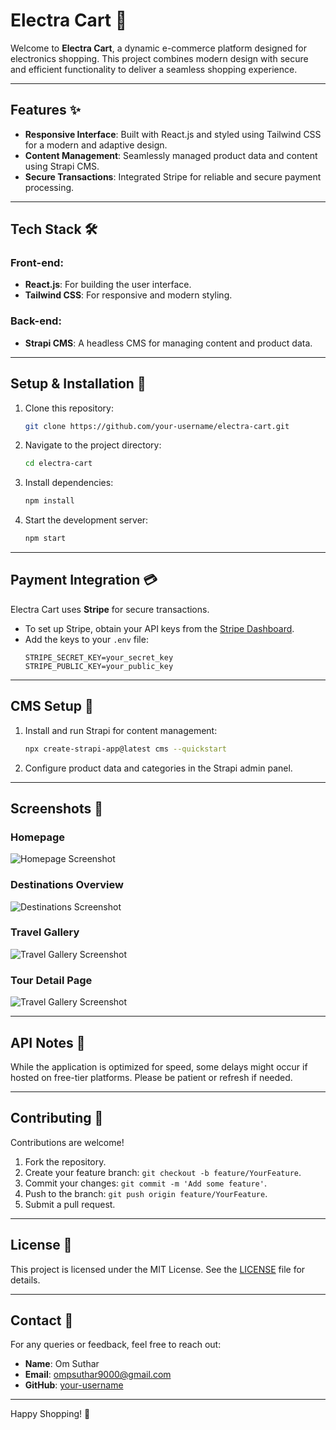 # Electra Cart 🛒  
Welcome to **Electra Cart**, a dynamic e-commerce platform designed for electronics shopping. This project combines modern design with secure and efficient functionality to deliver a seamless shopping experience.  

---

## Features ✨
- **Responsive Interface**: Built with React.js and styled using Tailwind CSS for a modern and adaptive design.
- **Content Management**: Seamlessly managed product data and content using Strapi CMS.
- **Secure Transactions**: Integrated Stripe for reliable and secure payment processing.

---

## Tech Stack 🛠️
### Front-end:
- **React.js**: For building the user interface.
- **Tailwind CSS**: For responsive and modern styling.

### Back-end:
- **Strapi CMS**: A headless CMS for managing content and product data.

---

## Setup & Installation 🚀
1. Clone this repository:  
   ```bash
   git clone https://github.com/your-username/electra-cart.git
   ```
2. Navigate to the project directory:  
   ```bash
   cd electra-cart
   ```
3. Install dependencies:  
   ```bash
   npm install
   ```
4. Start the development server:  
   ```bash
   npm start
   ```

---

## Payment Integration 💳
Electra Cart uses **Stripe** for secure transactions.  
- To set up Stripe, obtain your API keys from the [Stripe Dashboard](https://dashboard.stripe.com/).  
- Add the keys to your `.env` file:
   ```env
   STRIPE_SECRET_KEY=your_secret_key
   STRIPE_PUBLIC_KEY=your_public_key
   ```

---

## CMS Setup 📝
1. Install and run Strapi for content management:  
   ```bash
   npx create-strapi-app@latest cms --quickstart
   ```
2. Configure product data and categories in the Strapi admin panel.

---

## Screenshots 🌟
### Homepage
![Homepage Screenshot](./ScreenShots/Screenshot%20(42).png)

### Destinations Overview
![Destinations Screenshot](./ScreenShots/Screenshot%20(42).png)

### Travel Gallery
![Travel Gallery Screenshot](./ScreenShots/Screenshot%20(42).png)

### Tour Detail Page
![Travel Gallery Screenshot](./ScreenShots/Screenshot%20(42).png)

---

## API Notes 📝
While the application is optimized for speed, some delays might occur if hosted on free-tier platforms. Please be patient or refresh if needed.  

---

## Contributing 🤝
Contributions are welcome!  
1. Fork the repository.
2. Create your feature branch: `git checkout -b feature/YourFeature`.
3. Commit your changes: `git commit -m 'Add some feature'`.
4. Push to the branch: `git push origin feature/YourFeature`.
5. Submit a pull request.

---

## License 📜
This project is licensed under the MIT License. See the [LICENSE](LICENSE) file for details.

---

## Contact 📧
For any queries or feedback, feel free to reach out:  
- **Name**: Om Suthar  
- **Email**: ompsuthar9000@gmail.com  
- **GitHub**: [your-username](https://github.com/your-username)

---

Happy Shopping! 🛒

